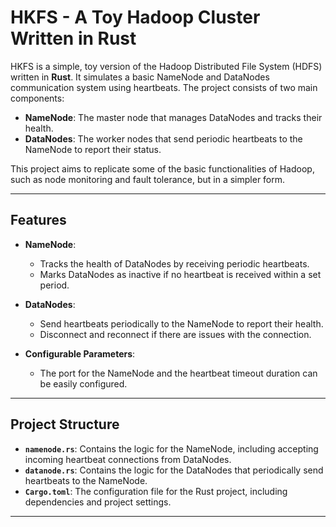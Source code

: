 # HKFS - A Toy Hadoop Cluster Written in Rust

HKFS is a simple, toy version of the Hadoop Distributed File System (HDFS) written in **Rust**. It simulates a basic NameNode and DataNodes communication system using heartbeats. The project consists of two main components:
- **NameNode**: The master node that manages DataNodes and tracks their health.
- **DataNodes**: The worker nodes that send periodic heartbeats to the NameNode to report their status.

This project aims to replicate some of the basic functionalities of Hadoop, such as node monitoring and fault tolerance, but in a simpler form.

---

## Features

- **NameNode**: 
  - Tracks the health of DataNodes by receiving periodic heartbeats.
  - Marks DataNodes as inactive if no heartbeat is received within a set period.

- **DataNodes**: 
  - Send heartbeats periodically to the NameNode to report their health.
  - Disconnect and reconnect if there are issues with the connection.

- **Configurable Parameters**: 
  - The port for the NameNode and the heartbeat timeout duration can be easily configured.

---

## Project Structure

- **`namenode.rs`**: Contains the logic for the NameNode, including accepting incoming heartbeat connections from DataNodes.
- **`datanode.rs`**: Contains the logic for the DataNodes that periodically send heartbeats to the NameNode.
- **`Cargo.toml`**: The configuration file for the Rust project, including dependencies and project settings.

---


